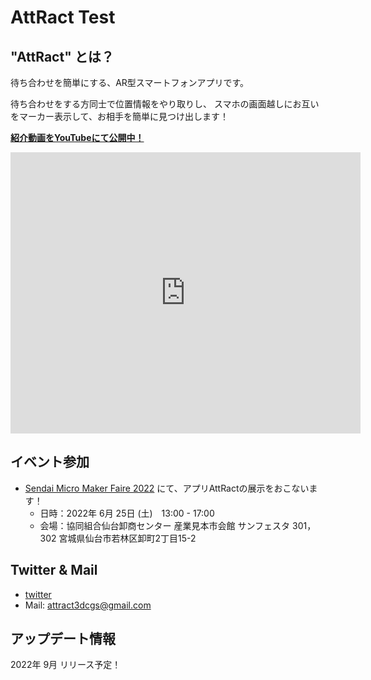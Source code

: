 # AttRact Test



## "AttRact" とは？

待ち合わせを簡単にする、AR型スマートフォンアプリです。

待ち合わせをする方同士で位置情報をやり取りし、
スマホの画面越しにお互いをマーカー表示して、お相手を簡単に見つけ出します！

[**紹介動画をYouTubeにて公開中！**](https://youtu.be/ffVy2FNgCqo)

<iframe width="560" height="450" src="https://www.youtube.com/embed/ffVy2FNgCqo" title="YouTube video player" frameborder="0" allow="accelerometer; autoplay; clipboard-write; encrypted-media; gyroscope; picture-in-picture" allowfullscreen></iframe>

## イベント参加

- [Sendai Micro Maker Faire 2022](https://makezine.jp/event/makerfaire/smmf2022/) にて、アプリAttRactの展示をおこないます！
  - 日時：2022年 6月 25日 (土)　13:00 - 17:00
  - 会場：協同組合仙台卸商センター 産業見本市会館 サンフェスタ 301，302 宮城県仙台市若林区卸町2丁目15-2



## Twitter & Mail

- [twitter](https://twitter.com/att_ract)
- Mail: [attract3dcgs@gmail.com](attract3dcgs@gmail.com)



## アップデート情報

2022年 9月 リリース予定！
